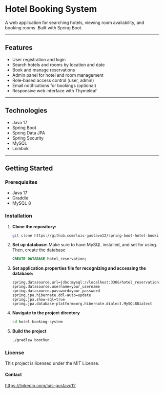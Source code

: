 # Hotel Booking System

A web application for searching hotels, viewing room availability, and booking rooms. Built with Spring Boot.

---

## Features

- User registration and login
- Search hotels and rooms by location and date
- Book and manage reservations
- Admin panel for hotel and room management
- Role-based access control (user, admin)
- Email notifications for bookings (optional)
- Responsive web interface with Thymeleaf

---

## Technologies

- Java 17
- Spring Boot
- Spring Data JPA
- Spring Security
- MySQL
- Lombok

---

## Getting Started

### Prerequisites

- Java 17
- Graddle
- MySQL 8

### Installation


1. **Clone the repository:**
   ```bash
   git clone https://github.com/luis-gustavo12/spring-boot-hotel-booking .
   ```

2. **Set up database:**
    Make sure to have MySQL installed, and set for using. Then, create the database
    ```SQL
    CREATE DATABASE hotel_reservation; 
    ```

3. **Set application.properties file for recognizing and accessing the database:**
    ```properties
    spring.datasource.url=jdbc:mysql://localhost:3306/hotel_reservation
    spring.datasource.username=your_username
    spring.datasource.password=your_password
    spring.jpa.hibernate.ddl-auto=update
    spring.jpa.show-sql=true
    spring.jpa.database-platform=org.hibernate.dialect.MySQL8Dialect
    ```
        

4. **Navigate to the project directory**
    ```bash
    cd hotel-booking-system
    ```

5. **Build the project**
    ```bash
    ./gradlew bootRun
    ```



### License
This project is licensed under the MIT License.

#### Contact

https://linkedin.com/luis-gustavo12